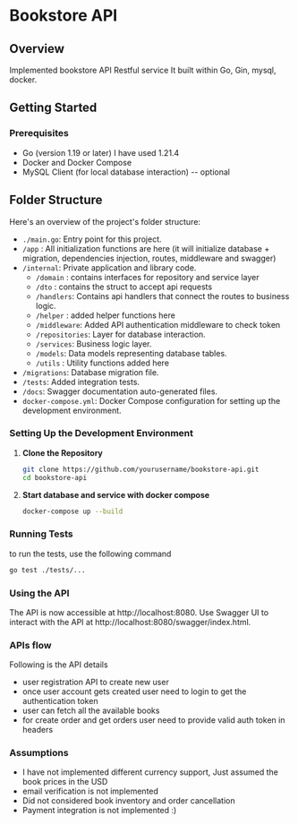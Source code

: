 # Bookstore API

## Overview
Implemented bookstore API Restful service
It built within Go, Gin, mysql, docker.

## Getting Started

### Prerequisites

- Go (version 1.19 or later) I have used 1.21.4
- Docker and Docker Compose
- MySQL Client (for local database interaction) -- optional



## Folder Structure

Here's an overview of the project's folder structure:

- `./main.go`: Entry point for this project.
- `/app` : All initialization functions are here (it will initialize database + migration, dependencies injection, routes, middleware and swagger) 
- `/internal`: Private application and library code.
    - `/domain`      : contains interfaces for repository and service layer
    -  `/dto`  : contains the struct to accept api requests  
    - `/handlers`: Contains api handlers that connect the routes to business logic.
    - `/helper` : added helper functions here
    - `/middleware`: Added API authentication middleware to check token
    - `/repositories`: Layer for database interaction.
    - `/services`: Business logic layer.
    - `/models`: Data models representing database tables.
    - `/utils` : Utility functions added here
- `/migrations`: Database migration file.
- `/tests`: Added integration tests. 
- `/docs`: Swagger documentation auto-generated files.
- `docker-compose.yml`: Docker Compose configuration for setting up the development environment.

### Setting Up the Development Environment

1. **Clone the Repository**

   ```bash
   git clone https://github.com/yourusername/bookstore-api.git
   cd bookstore-api
2. **Start database and service with docker compose**
   ```bash 
   docker-compose up --build


### Running Tests

to run the tests, use the following command
   ```bash 
   go test ./tests/...
   ```

### Using the API
The API is now accessible at http://localhost:8080.
Use Swagger UI to interact with the API at http://localhost:8080/swagger/index.html.


### APIs flow 
Following is the API details 
- user registration API to create new user
- once user account gets created user need to login to get the authentication token
- user can fetch all the available books 
- for create order and get orders user need to provide valid auth token in headers 

### Assumptions 
- I have not implemented different currency support, Just assumed the book prices in the USD
- email verification is not implemented 
- Did not considered book inventory and order cancellation
- Payment integration is not implemented :)



